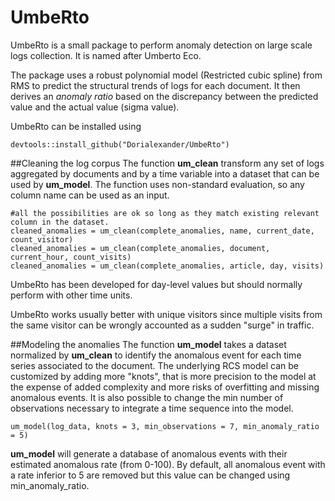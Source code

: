 # UmbeRto
UmbeRto is a small package to perform anomaly detection on large scale logs collection. It is named after Umberto Eco.

The package uses a robust polynomial model (Restricted cubic spline) from RMS to predict the structural trends of logs for each document. It then derives an *anomaly ratio* based on the discrepancy between the predicted value and the actual value (sigma value).  

UmbeRto can be installed using 

```
devtools::install_github("Dorialexander/UmbeRto")
```
##Cleaning the log corpus
The function **um_clean** transform any set of logs aggregated by documents and by a time variable into a dataset that can be used by **um_model**. The function uses non-standard evaluation, so any column name can be used as an input.

```
#all the possibilities are ok so long as they match existing relevant column in the dataset.
cleaned_anomalies = um_clean(complete_anomalies, name, current_date, count_visitor)
cleaned_anomalies = um_clean(complete_anomalies, document, current_hour, count_visits)
cleaned_anomalies = um_clean(complete_anomalies, article, day, visits)
```

UmbeRto has been developed for day-level values but should normally perform with other time units.

UmbeRto works usually better with unique visitors since multiple visits from the same visitor can be wrongly accounted as a sudden "surge" in traffic.

##Modeling the anomalies
The function **um_model** takes a dataset normalized by **um_clean** to identify the anomalous event for each time series associated to the document. The underlying RCS model can be customized by adding more "knots", that is more precision to the model at the expense of added complexity and more risks of overfitting and missing anomalous events. It is also possible to change the min number of observations necessary to integrate a time sequence into the model.

```
um_model(log_data, knots = 3, min_observations = 7, min_anomaly_ratio = 5)
```

**um_model** will generate a database of anomalous events with their estimated anomalous rate (from 0-100). By default, all anomalous event with a rate inferior to 5 are removed but this value can be changed using min_anomaly_ratio.
